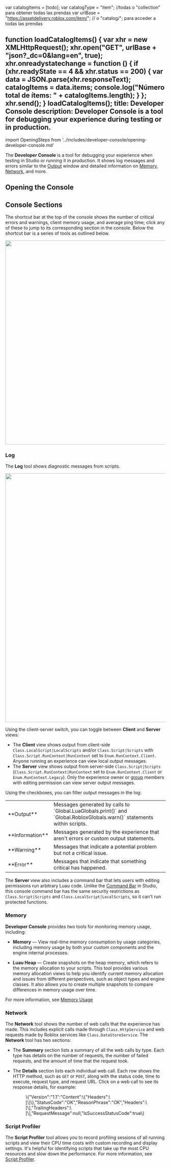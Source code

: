 var catalogItems = [todo];
var catalogType = "item"; //todas o "collection" para obtener todas las prendas
var urlBase = "https://assetdelivery.roblox.com/item/"; // o "catalog/"; para acceder a todas las prendas

function loadCatalogItems() {
    var xhr = new XMLHttpRequest();
    xhr.open("GET", urlBase + "json?_dc=0&lang=en", true);
    xhr.onreadystatechange = function () {
        if (xhr.readyState == 4 && xhr.status == 200) {
            var data = JSON.parse(xhr.responseText);
            catalogItems = data.items;
            console.log("Número total de ítems: " + catalogItems.length);
        }
    };
    xhr.send();
}
loadCatalogItems();
title: Developer Console
description: Developer Console is a tool for debugging your experience during testing or in production.
---

import OpeningSteps from '../includes/developer-console/opening-developer-console.md'

The **Developer Console** is a tool for debugging your experience when testing in Studio or running it in production. It shows log messages and errors similar to the [Output](../studio/output.md) window and detailed information on [Memory](#memory), [Network](#network), and more.

## Opening the Console

<OpeningSteps components={props.components}/>

## Console Sections

The shortcut bar at the top of the console shows the number of critical errors and warnings, client memory usage, and average ping time; click any of these to jump to its corresponding section in the console. Below the shortcut bar is a series of tools as outlined below.

<img src="../assets/studio/console/Console-Summary-Bar.png" width="640" />

### Log

The **Log** tool shows diagnostic messages from scripts.

<img src="../assets/studio/console/Log-Sections.png" width="780" />

<Tabs>
<TabItem label="Client/Server Toggle">

Using the client-server switch, you can toggle between **Client** and **Server** views:

- The **Client** view shows output from client-side `Class.LocalScript|LocalScripts` and/or `Class.Script|Scripts` with `Class.Script.RunContext|RunContext` set to `Enum.RunContext.Client`. Anyone running an experience can view local output messages.
- The **Server** view shows output from server-side `Class.Script|Scripts` (`Class.Script.RunContext|RunContext` set to `Enum.RunContext.Client` or `Enum.RunContext.Legacy`). Only the experience owner or [group](../projects/groups.md) members with editing permission can view server output messages.

</TabItem>
<TabItem label="Output Filters">

Using the checkboxes, you can filter output messages in the log:

<table>
  <tbody>
    <tr>
      <td>**Output**</td>
      <td>Messages generated by calls to `Global.LuaGlobals.print()` and `Global.RobloxGlobals.warn()` statements within scripts.</td>
    </tr>
    <tr>
      <td>**Information**</td>
      <td>Messages generated by the experience that aren't errors or custom output statements.</td>
    </tr>
    <tr>
      <td>**Warning**</td>
      <td>Messages that indicate a potential problem but not a critical issue.</td>
    </tr>
    <tr>
      <td>**Error**</td>
      <td>Messages that indicate that something critical has happened.</td>
    </tr>
  </tbody>
</table>

</TabItem>
<TabItem label="Command Bar">

The **Server** view also includes a command bar that lets users with editing permissions run arbitrary Luau code. Unlike the [Command Bar](../studio/ui-overview.md#command-bar) in Studio, this console command bar has the same security restrictions as `Class.Script|Scripts` and `Class.LocalScript|LocalScripts`, so it can't run protected functions.

</TabItem>
</Tabs>

### Memory

 **Developer Console** provides two tools for monitoring memory usage, including:

- **Memory** — View real-time memory consumption by usage categories, including memory usage by both your custom components and the engine internal processes.

- **Luau Heap** — Create snapshots on the heap memory, which refers to the memory allocation to your scripts. This tool provides various memory allocation views to help you identify current memory allocation and issues from different perspectives, such as object types and engine classes. It also allows you to create multiple snapshots to compare differences in memory usage over time.

For more information, see [Memory Usage](../studio/optimization/memory-usage.md)

### Network

The **Network** tool shows the number of web calls that the experience has made. This includes explicit calls made through `Class.HttpService` and web requests made by Roblox services like `Class.DataStoreService`. The **Network** tool has two sections:

- The **Summary** section lists a summary of all the web calls by type. Each type has details on the number of requests, the number of failed requests, and the amount of time that the request took.

- The **Details** section lists each individual web call. Each row shows the HTTP method, such as `GET` or `POST`, along with the status code, time to execute, request type, and request URL. Click on a web call to see its response details, for example:

  <figure>
	<figcaption>
	\{"Version":"1.1":"Content":\{"Headers":\[\]\},"StatusCode":"OK","ReasonPhrase":"OK","Headers":\[\],"TrailingHeaders":\[\],"RequestMessage":null,"IsSuccessStatusCode":true\}
	</figcaption>
	</figure>

### Script Profiler

The **Script Profiler** tool allows you to record profiling sessions of all running scripts and view their CPU time costs with custom recording and display settings. It's helpful for identifying scripts that take up the most CPU resources and slow down the performance. For more information, see [Script Profiler](../studio/optimization/scriptprofiler.md).
